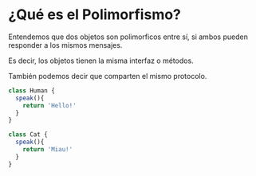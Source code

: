 # ¿Qué es el Polimorfismo?

Entendemos que dos objetos son polimorficos entre sí, si ambos pueden responder a los mismos mensajes.

Es decir, los objetos tienen la misma interfaz o métodos.

También podemos decir que comparten el mismo protocolo.

```javascript
class Human {
  speak(){
    return 'Hello!'
  }
}

class Cat {
  speak(){
    return 'Miau!'
  }
}
```
